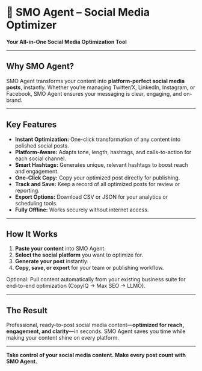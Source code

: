 
# 🌟 SMO Agent – Social Media Optimizer

**Your All-in-One Social Media Optimization Tool**

---

## Why SMO Agent?

SMO Agent transforms your content into **platform-perfect social media posts**, instantly. Whether you’re managing Twitter/X, LinkedIn, Instagram, or Facebook, SMO Agent ensures your messaging is clear, engaging, and on-brand.  

---

## Key Features

- **Instant Optimization:** One-click transformation of any content into polished social posts.  
- **Platform-Aware:** Adapts tone, length, hashtags, and calls-to-action for each social channel.  
- **Smart Hashtags:** Generates unique, relevant hashtags to boost reach and engagement.  
- **One-Click Copy:** Copy your optimized post directly for publishing.  
- **Track and Save:** Keep a record of all optimized posts for review or reporting.  
- **Export Options:** Download CSV or JSON for your analytics or scheduling tools.  
- **Fully Offline:** Works securely without internet access.  

---

## How It Works

1. **Paste your content** into SMO Agent.  
2. **Select the social platform** you want to optimize for.  
3. **Generate your post** instantly.  
4. **Copy, save, or export** for your team or publishing workflow.  

Optional: Pull content automatically from your existing business suite for end-to-end optimization (CopyIQ → Max SEO → LLMO).  

---

## The Result

Professional, ready-to-post social media content—**optimized for reach, engagement, and clarity**—in seconds. SMO Agent saves you time while making your content shine on every platform.  

---

**Take control of your social media content. Make every post count with SMO Agent.**
